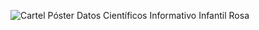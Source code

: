 ![Cartel Póster Datos Científicos Informativo Infantil Rosa](https://github.com/JulianRodriguez05/Index.github.io/assets/163147449/2d8eaee8-ace0-48ec-970b-911dcc2ca18f)
